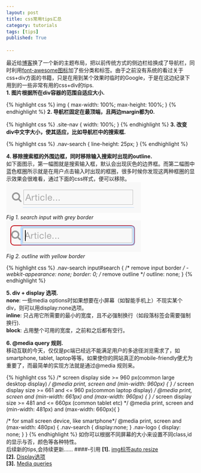 ```yaml
---
layout: post
title: css常用tips汇总
category: tutorials
tags: [tips]
published: True

---
```


最近给[博客](http://t.hengwei.me)换了一个新的主题布局，把以前传统方式的侧边栏给换成了导航栏，同时利用[font-awesome图标](http://fortawesome.github.io/Font-Awesome/)加了些分类和标签。由于之前没有系统的看过关于css+div方面的书籍，只是在用到某个效果时临时的Google，于是在这边纪录下用到的一些非常有用的css+div的tips.  
**1. 图片根据所在div容器的范围自适应大小.**

{% highlight  css %}
img {
    max-width: 100%;
    max-height: 100%;
}
{% endhighlight %}
**2. 导航栏固定在最顶端，且两边margin都为0.**  

{% highlight css %}
.site-nav {
    width: 100%;
}
{% endhighlight %}
**3. 改变div中文字大小，使其适应，比如导航栏中的搜索框.**  

{% highlight css %}
.nav-search {
  line-height: 25px;
}
{% endhighlight %}

**4. 移除搜索框的外围边框，同时移除输入搜索时出现的outline.**  
如下面图示，第一幅图就是搜索输入框，默认会出现灰色的边界框。而第二幅图中蓝色框圈所示就是在用户点击输入时出现的框圈，很多时候你发现这两种框圈的显示效果会很难看，通过下面的css样式，便可以移除。  
![search-input-border](/assets/img/post/search-input-border.png)    
_Fig 1. search input with grey border_   
![outline](/assets/img/post/outline-input.png)  
_Fig 2. outline with yellow border_   

{% highlight css %}
.nav-search input#search {
  /* remove input border */
  -webkit-appearance: none;
  border: 0;
  /* remove outline */
  outline: none;
}
{% endhighlight %}

**5. div + display 选项.**  
**none**: 一些media options时如果想要在小屏幕（如智能手机上）不现实某个div，则可以用display:none选项。  
**inline**: 只占用它所需要的最小的宽度，且不必强制换行（如段落标签会需要强制换行).  
**block**: 占用整个可用的宽度，之前和之后都有空行。 


**6. @media query 规则.**  
移动互联的今天，仅仅是pc端已经远不能满足用户的多途径浏览需求了，如smartphone, tablet, laptop等等。如果使你的网站真正的mobile-friendly便尤为重要了，而最简单的实现方法就是通过@media 规则来。 

{% highlight css %}
/* screen display side >= 960 px(common large desktop display) */
@media print, screen and (min-width: 960px) {
}
/* screen display size >= 661 and <= 960 px(common laptop display) */
@media print, screen and (min-width: 661px) and (max-width: 960px) {
}
/* screen display size >= 481 and <= 660px (common tablet etc) */
@media print, screen and (min-width: 481px) and (max-width: 660px){
}

/* for small screen device, like smartphone*/
@media print, screen and (max-width: 480px) {
  .nav-search {
    display:none;
  }
  .nav-logo {
    display: none;
  }
}
{% endhighlight %}
如你可以根据不同屏幕的大小来设置不同class,id的显示与否，颜色等各种特性。  
后续新的tips,会持续更新……
####-引用
**[1].** [img标签auto resize](http://stackoverflow.com/questions/3029422/image-auto-resize-to-fit-div-container)  
**[2].** [Display选项](http://stackoverflow.com/questions/3099030/displayinline-vs-displayblock)  
**[3].** [Media queries](https://css-tricks.com/snippets/css/media-queries-for-standard-devices/)
